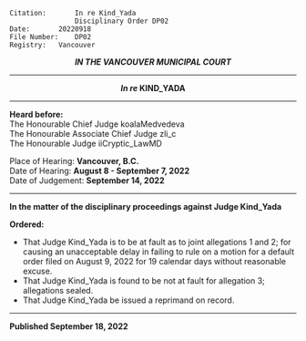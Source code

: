 	Citation:       In re Kind_Yada
                	Disciplinary Order DP02
	Date:		20220918
	File Number:	DP02
	Registry:	Vancouver

<p align="center"><b><i>
				IN THE VANCOUVER MUNICIPAL COURT
</b></i>

---

<p align="center">  <i>   <b>  In re </i>KIND_YADA	  </b>

---
	
**Heard before:**
<br> The Honourable Chief Judge koalaMedvedeva
<br> The Honourable Associate Chief Judge zli_c
<br> The Honourable Judge iiCryptic_LawMD

Place of Hearing: **Vancouver, B.C.**
<br>				Date of Hearing: **August 8 - September 7, 2022**
<br>				Date of Judgement: **September 14, 2022**
	
---

  **In the matter of the disciplinary proceedings against Judge Kind_Yada**
  
**Ordered:**
  
- That Judge Kind_Yada is to be at fault as to joint allegations 1 and 2; for causing an unacceptable delay in failing to rule on a motion for a default order filed on August 9, 2022 for 19 calendar days without reasonable excuse.
- That Judge Kind_Yada is found to be not at fault for allegation 3; allegations sealed. 
- That Judge Kind_Yada be issued a reprimand on record.
  
---
	
**Published September 18, 2022**
